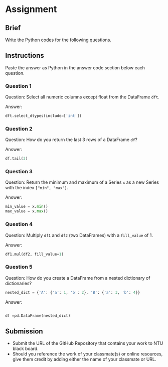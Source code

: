 # Assignment

## Brief

Write the Python codes for the following questions.

## Instructions

Paste the answer as Python in the answer code section below each question.

### Question 1

Question: Select all numeric columns except float from the DataFrame `dft`.

Answer:

```python
dft.select_dtypes(include=['int'])

```

### Question 2

Question: How do you return the last 3 rows of a DataFrame `df`?

Answer:

```python
df.tail(3)
```

### Question 3

Question: Return the minimum and maximum of a Series `x` as a new Series with the index `["min", "max"]`.

Answer:

```python
min_value = x.min()
max_value = x.max()

```

### Question 4

Question: Multiply `df1` and `df2` (two DataFrames) with a `fill_value` of 1.

Answer:

```python
df1.mul(df2, fill_value=1)
```

### Question 5

Question: How do you create a DataFrame from a nested dictionary of dictionaries?

```python
nested_dict = {'A': {'a': 1, 'b': 2}, 'B': {'a': 3, 'b': 4}}
```

Answer:

```python

df =pd.DataFrame(nested_dict)
```

## Submission

- Submit the URL of the GitHub Repository that contains your work to NTU black board.
- Should you reference the work of your classmate(s) or online resources, give them credit by adding either the name of your classmate or URL.
